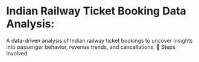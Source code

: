   # Indian Railway Ticket Booking Data Analysis:
A data-driven analysis of Indian railway ticket bookings to uncover insights into passenger behavior, revenue trends, and cancellations.
📂 Steps Involved
